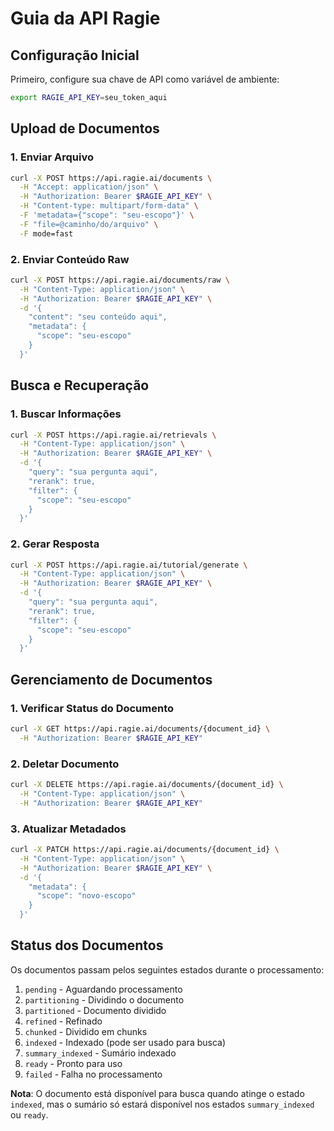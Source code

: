 # Guia da API Ragie

## Configuração Inicial

Primeiro, configure sua chave de API como variável de ambiente:

```bash
export RAGIE_API_KEY=seu_token_aqui
```

## Upload de Documentos

### 1. Enviar Arquivo

```bash
curl -X POST https://api.ragie.ai/documents \
  -H "Accept: application/json" \
  -H "Authorization: Bearer $RAGIE_API_KEY" \
  -H "Content-type: multipart/form-data" \
  -F 'metadata={"scope": "seu-escopo"}' \
  -F "file=@caminho/do/arquivo" \
  -F mode=fast
```

### 2. Enviar Conteúdo Raw

```bash
curl -X POST https://api.ragie.ai/documents/raw \
  -H "Content-Type: application/json" \
  -H "Authorization: Bearer $RAGIE_API_KEY" \
  -d '{
    "content": "seu conteúdo aqui",
    "metadata": {
      "scope": "seu-escopo"
    }
  }'
```

## Busca e Recuperação

### 1. Buscar Informações

```bash
curl -X POST https://api.ragie.ai/retrievals \
  -H "Content-Type: application/json" \
  -H "Authorization: Bearer $RAGIE_API_KEY" \
  -d '{
    "query": "sua pergunta aqui",
    "rerank": true,
    "filter": {
      "scope": "seu-escopo"
    }
  }'
```

### 2. Gerar Resposta

```bash
curl -X POST https://api.ragie.ai/tutorial/generate \
  -H "Content-Type: application/json" \
  -H "Authorization: Bearer $RAGIE_API_KEY" \
  -d '{
    "query": "sua pergunta aqui",
    "rerank": true,
    "filter": {
      "scope": "seu-escopo"
    }
  }'
```

## Gerenciamento de Documentos

### 1. Verificar Status do Documento

```bash
curl -X GET https://api.ragie.ai/documents/{document_id} \
  -H "Authorization: Bearer $RAGIE_API_KEY"
```

### 2. Deletar Documento

```bash
curl -X DELETE https://api.ragie.ai/documents/{document_id} \
  -H "Content-Type: application/json" \
  -H "Authorization: Bearer $RAGIE_API_KEY"
```

### 3. Atualizar Metadados

```bash
curl -X PATCH https://api.ragie.ai/documents/{document_id} \
  -H "Content-Type: application/json" \
  -H "Authorization: Bearer $RAGIE_API_KEY" \
  -d '{
    "metadata": {
      "scope": "novo-escopo"
    }
  }'
```

## Status dos Documentos

Os documentos passam pelos seguintes estados durante o processamento:

1. `pending` - Aguardando processamento
2. `partitioning` - Dividindo o documento
3. `partitioned` - Documento dividido
4. `refined` - Refinado
5. `chunked` - Dividido em chunks
6. `indexed` - Indexado (pode ser usado para busca)
7. `summary_indexed` - Sumário indexado
8. `ready` - Pronto para uso
9. `failed` - Falha no processamento

**Nota**: O documento está disponível para busca quando atinge o estado `indexed`, mas o sumário só estará disponível nos estados `summary_indexed` ou `ready`.
